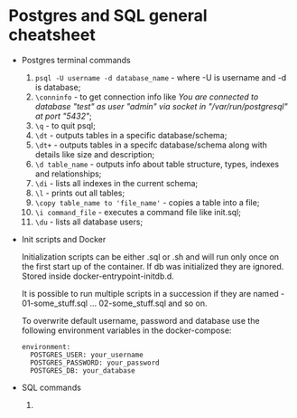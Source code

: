 # Postgres and SQL general cheatsheet

- Postgres terminal commands

  1. `psql -U username -d database_name` - where -U is username and -d is database;
  2. `\conninfo` - to get connection info like _You are connected to database "test" as user "admin" via socket in "/var/run/postgresql" at port "5432"_;
  3. `\q` - to quit psql;
  4. `\dt` - outputs tables in a specific database/schema;
  5. `\dt+` - outputs tables in a specifc database/schema along with details like size and description;
  6. `\d table_name` - outputs info about table structure, types, indexes and relationships;
  7. `\di` - lists all indexes in the current schema;
  8. `\l` - prints out all tables;
  9. `\copy table_name to 'file_name'` - copies a table into a file;
  10. `\i command_file` - executes a command file like init.sql;
  11. `\du` - lists all database users;

- Init scripts and Docker

  Initialization scripts can be either .sql or .sh and will run only once on the first start up of the container. If db was initialized they are ignored. Stored inside docker-entrypoint-initdb.d.

  It is possible to run multiple scripts in a succession if they are named - 01-some_stuff.sql ... 02-some_stuff.sql and so on.

  To overwrite default username, password and database use the following environment variables in the docker-compose:

  ```
  environment:
    POSTGRES_USER: your_username
    POSTGRES_PASSWORD: your_password
    POSTGRES_DB: your_database
  ```

- SQL commands

  1.

